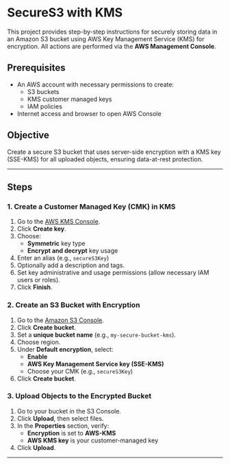 # SecureS3 with KMS 

This project provides step-by-step instructions for securely storing data in an Amazon S3 bucket using AWS Key Management Service (KMS) for encryption. All actions are performed via the **AWS Management Console**.

## Prerequisites

- An AWS account with necessary permissions to create:
  - S3 buckets
  - KMS customer managed keys
  - IAM policies 
- Internet access and browser to open AWS Console

## Objective

Create a secure S3 bucket that uses server-side encryption with a KMS key (SSE-KMS) for all uploaded objects, ensuring data-at-rest protection.

---

## Steps

### 1. Create a Customer Managed Key (CMK) in KMS

1. Go to the [AWS KMS Console](https://console.aws.amazon.com/kms/home).
2. Click **Create key**.
3. Choose:
   - **Symmetric** key type
   - **Encrypt and decrypt** key usage
4. Enter an alias (e.g., `secureS3Key`)
5. Optionally add a description and tags.
6. Set key administrative and usage permissions (allow necessary IAM users or roles).
7. Click **Finish**.


### 2. Create an S3 Bucket with Encryption

1. Go to the [Amazon S3 Console](https://s3.console.aws.amazon.com/s3/home).
2. Click **Create bucket**.
3. Set a **unique bucket name** (e.g., `my-secure-bucket-kms`).
4. Choose region.
5. Under **Default encryption**, select:
   - **Enable**
   - **AWS Key Management Service key (SSE-KMS)**
   - Choose your CMK (e.g., `secureS3Key`)
6. Click **Create bucket**.

### 3. Upload Objects to the Encrypted Bucket

1. Go to your bucket in the S3 Console.
2. Click **Upload**, then select files.
3. In the **Properties** section, verify:
   - **Encryption** is set to **AWS-KMS**
   - **AWS KMS key** is your customer-managed key
4. Click **Upload**.

---
